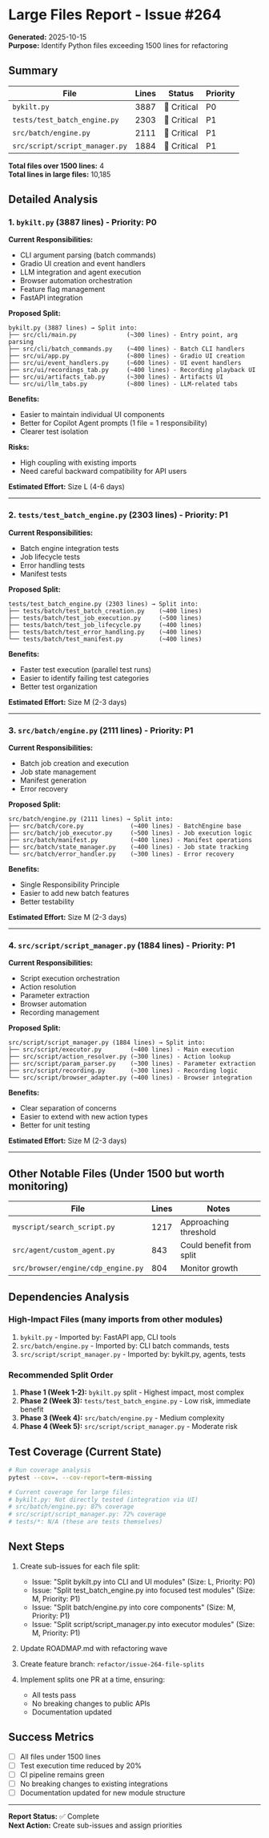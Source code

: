 # Large Files Report - Issue #264

**Generated:** 2025-10-15  
**Purpose:** Identify Python files exceeding 1500 lines for refactoring

## Summary

| File | Lines | Status | Priority |
|------|-------|--------|----------|
| `bykilt.py` | 3887 | 🔴 Critical | P0 |
| `tests/test_batch_engine.py` | 2303 | 🔴 Critical | P1 |
| `src/batch/engine.py` | 2111 | 🔴 Critical | P1 |
| `src/script/script_manager.py` | 1884 | 🔴 Critical | P1 |

**Total files over 1500 lines:** 4  
**Total lines in large files:** 10,185

## Detailed Analysis

### 1. `bykilt.py` (3887 lines) - Priority: P0

**Current Responsibilities:**
- CLI argument parsing (batch commands)
- Gradio UI creation and event handlers
- LLM integration and agent execution
- Browser automation orchestration
- Feature flag management
- FastAPI integration

**Proposed Split:**
```
bykilt.py (3887 lines) → Split into:
├── src/cli/main.py              (~300 lines) - Entry point, arg parsing
├── src/cli/batch_commands.py    (~400 lines) - Batch CLI handlers
├── src/ui/app.py                (~800 lines) - Gradio UI creation
├── src/ui/event_handlers.py     (~600 lines) - UI event handlers
├── src/ui/recordings_tab.py     (~400 lines) - Recording playback UI
├── src/ui/artifacts_tab.py      (~300 lines) - Artifacts UI
└── src/ui/llm_tabs.py           (~800 lines) - LLM-related tabs
```

**Benefits:**
- Easier to maintain individual UI components
- Better for Copilot Agent prompts (1 file = 1 responsibility)
- Clearer test isolation

**Risks:**
- High coupling with existing imports
- Need careful backward compatibility for API users

**Estimated Effort:** Size L (4-6 days)

---

### 2. `tests/test_batch_engine.py` (2303 lines) - Priority: P1

**Current Responsibilities:**
- Batch engine integration tests
- Job lifecycle tests
- Error handling tests
- Manifest tests

**Proposed Split:**
```
tests/test_batch_engine.py (2303 lines) → Split into:
├── tests/batch/test_batch_creation.py    (~400 lines)
├── tests/batch/test_job_execution.py     (~500 lines)
├── tests/batch/test_job_lifecycle.py     (~400 lines)
├── tests/batch/test_error_handling.py    (~400 lines)
└── tests/batch/test_manifest.py          (~400 lines)
```

**Benefits:**
- Faster test execution (parallel test runs)
- Easier to identify failing test categories
- Better test organization

**Estimated Effort:** Size M (2-3 days)

---

### 3. `src/batch/engine.py` (2111 lines) - Priority: P1

**Current Responsibilities:**
- Batch job creation and execution
- Job state management
- Manifest generation
- Error recovery

**Proposed Split:**
```
src/batch/engine.py (2111 lines) → Split into:
├── src/batch/core.py             (~400 lines) - BatchEngine base
├── src/batch/job_executor.py     (~500 lines) - Job execution logic
├── src/batch/manifest.py         (~400 lines) - Manifest operations
├── src/batch/state_manager.py    (~400 lines) - Job state tracking
└── src/batch/error_handler.py    (~300 lines) - Error recovery
```

**Benefits:**
- Single Responsibility Principle
- Easier to add new batch features
- Better testability

**Estimated Effort:** Size M (2-3 days)

---

### 4. `src/script/script_manager.py` (1884 lines) - Priority: P1

**Current Responsibilities:**
- Script execution orchestration
- Action resolution
- Parameter extraction
- Browser automation
- Recording management

**Proposed Split:**
```
src/script/script_manager.py (1884 lines) → Split into:
├── src/script/executor.py        (~400 lines) - Main execution
├── src/script/action_resolver.py (~300 lines) - Action lookup
├── src/script/param_parser.py    (~300 lines) - Parameter extraction
├── src/script/recording.py       (~300 lines) - Recording logic
└── src/script/browser_adapter.py (~400 lines) - Browser integration
```

**Benefits:**
- Clear separation of concerns
- Easier to extend with new action types
- Better for unit testing

**Estimated Effort:** Size M (2-3 days)

---

## Other Notable Files (Under 1500 but worth monitoring)

| File | Lines | Notes |
|------|-------|-------|
| `myscript/search_script.py` | 1217 | Approaching threshold |
| `src/agent/custom_agent.py` | 843 | Could benefit from split |
| `src/browser/engine/cdp_engine.py` | 804 | Monitor growth |

## Dependencies Analysis

### High-Impact Files (many imports from other modules)
1. `bykilt.py` - Imported by: FastAPI app, CLI tools
2. `src/batch/engine.py` - Imported by: CLI batch commands, tests
3. `src/script/script_manager.py` - Imported by: bykilt.py, agents, tests

### Recommended Split Order
1. **Phase 1 (Week 1-2):** `bykilt.py` split - Highest impact, most complex
2. **Phase 2 (Week 3):** `tests/test_batch_engine.py` - Low risk, immediate benefit
3. **Phase 3 (Week 4):** `src/batch/engine.py` - Medium complexity
4. **Phase 4 (Week 5):** `src/script/script_manager.py` - Moderate risk

## Test Coverage (Current State)

```bash
# Run coverage analysis
pytest --cov=. --cov-report=term-missing

# Current coverage for large files:
# bykilt.py: Not directly tested (integration via UI)
# src/batch/engine.py: 87% coverage
# src/script/script_manager.py: 72% coverage
# tests/*: N/A (these are tests themselves)
```

## Next Steps

1. Create sub-issues for each file split:
   - Issue: "Split bykilt.py into CLI and UI modules" (Size: L, Priority: P0)
   - Issue: "Split test_batch_engine.py into focused test modules" (Size: M, Priority: P1)
   - Issue: "Split batch/engine.py into core components" (Size: M, Priority: P1)
   - Issue: "Split script/script_manager.py into executor modules" (Size: M, Priority: P1)

2. Update ROADMAP.md with refactoring wave

3. Create feature branch: `refactor/issue-264-file-splits`

4. Implement splits one PR at a time, ensuring:
   - All tests pass
   - No breaking changes to public APIs
   - Documentation updated

## Success Metrics

- [ ] All files under 1500 lines
- [ ] Test execution time reduced by 20%
- [ ] CI pipeline remains green
- [ ] No breaking changes to existing integrations
- [ ] Documentation updated for new module structure

---

**Report Status:** ✅ Complete  
**Next Action:** Create sub-issues and assign priorities
